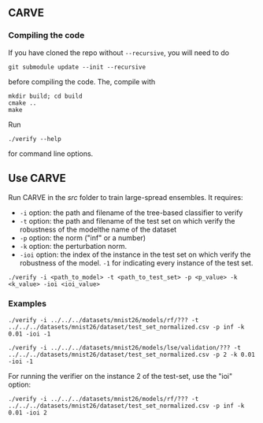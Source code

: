 CARVE
------------

### Compiling the code

If you have cloned the repo without `--recursive`, you will need to do

	git submodule update --init --recursive

before compiling the code.	 The, compile with

    mkdir build; cd build
    cmake ..
    make

Run

	./verify --help

for command line options.

## Use CARVE

Run CARVE in the <em>src</em> folder to train large-spread ensembles. It requires:

-   `-i` option: the path and filename of the tree-based classifier to verify
-   `-t` option: the path and filename of the test set on which verify the robustness of the modelthe name of the dataset
-   `-p` option: the norm ("inf" or a number)
-   `-k` option: the perturbation norm.
-   `-ioi` option: the index of the instance in the test set on which verify the robustness of the model. `-1` for indicating every instance of the test set.

`./verify -i <path_to_model> -t <path_to_test_set> -p <p_value> -k <k_value> -ioi <ioi_value>`

### Examples

`./verify -i ../../../datasets/mnist26/models/rf/??? -t ../../../datasets/mnist26/dataset/test_set_normalized.csv -p inf -k 0.01 -ioi -1`

`./verify -i ../../../datasets/mnist26/models/lse/validation/??? -t ../../../datasets/mnist26/dataset/test_set_normalized.csv -p 2 -k 0.01 -ioi -1`

For running the verifier on the instance 2 of the test-set, use the "ioi" option:

`./verify -i ../../../datasets/mnist26/models/rf/??? -t ../../../datasets/mnist26/dataset/test_set_normalized.csv -p inf -k 0.01 -ioi 2`
